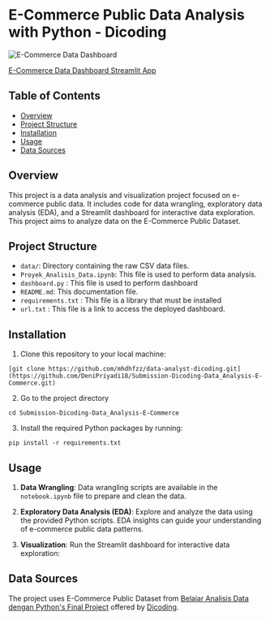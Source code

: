 # E-Commerce Public Data Analysis with Python - Dicoding
![E-Commerce Data Dashboard](dashboard.gif)

[E-Commerce Data Dashboard Streamlit App](https://e-commerce-data-analyst.streamlit.app/)

## Table of Contents
- [Overview](#overview)
- [Project Structure](#project-structure)
- [Installation](#installation)
- [Usage](#usage)
- [Data Sources](#data-sources)

## Overview
This project is a data analysis and visualization project focused on e-commerce public data. It includes code for data wrangling, exploratory data analysis (EDA), and a Streamlit dashboard for interactive data exploration. This project aims to analyze data on the E-Commerce Public Dataset.

## Project Structure
- `data/`: Directory containing the raw CSV data files.
- `Proyek_Analisis_Data.ipynb`: This file is used to perform data analysis.
- `dashboard.py` : This file is used to perform dashboard
- `README.md`: This documentation file.
- `requirements.txt` : This file is a library that must be installed
- `url.txt` : This file is a link to access the deployed dashboard.

## Installation
1. Clone this repository to your local machine:
```
[git clone https://github.com/mhdhfzz/data-analyst-dicoding.git](https://github.com/DeniPriyadi18/Submission-Dicoding-Data_Analysis-E-Commerce.git)
```
2. Go to the project directory
```
cd Submission-Dicoding-Data_Analysis-E-Commerce
```
3. Install the required Python packages by running:
```
pip install -r requirements.txt
```
## Usage
1. **Data Wrangling**: Data wrangling scripts are available in the `notebook.ipynb` file to prepare and clean the data.

2. **Exploratory Data Analysis (EDA)**: Explore and analyze the data using the provided Python scripts. EDA insights can guide your understanding of e-commerce public data patterns.

3. **Visualization**: Run the Streamlit dashboard for interactive data exploration:

## Data Sources
The project uses E-Commerce Public Dataset from [Belajar Analisis Data dengan Python's Final Project](https://drive.google.com/file/d/1MsAjPM7oKtVfJL_wRp1qmCajtSG1mdcK/view) offered by [Dicoding](https://www.dicoding.com/).
